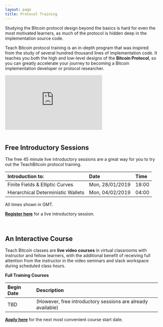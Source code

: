 ```yaml
---
layout: page
title: Protocol Training
---
```

Studying the Bitcoin protocol design beyond the basics is hard for even the most motivated learners, as much of the protocol is hidden deep in the implementation source code.

Teach Bitcoin protocol training is an in-depth program that was inspired from the study of several hundred thousand lines of implementation code. It  teaches you both the high and low-level designs of the **Bitcoin Protocol**, so you can greatly accelerate your journey to becoming a Bitcoin implementation developer or protocol researcher.

<div class="videoWrapper">
<iframe width="320" height="180" src="https://www.youtube-nocookie.com/embed/tqPoMTNENFw?rel=0" frameborder="0" allow="accelerometer; autoplay; encrypted-media; gyroscope; picture-in-picture" allowfullscreen></iframe>
</div>

<br>

## Free Introductory Sessions
The free 45 minute live introductory sessions are a great way for you to try out the TeachBitcoin protocol training.

| Introduction to: | Date | Time |
|:-|:-|:-|
| Finite Fields & Elliptic Curves | Mon, 28/01/2019 | 18:00 |
| Hierarchical Deterministic Wallets | Mon, 04/02/2019 | 04:00 |

All times shown in GMT.

[**Register here**](https://airtable.com/shrr5HqclCA8x9zCz) for a live introductory session.


<br>

## An Interactive Course
Teach Bitcoin classes are **live video courses** in virtual classrooms with instructor and fellow learners, with the additional benefit of receiving full attention from the instructor in the video seminars and slack workspace during scheduled class hours.


**Full Training Courses**

| Begin Date | Description |
|:-|:-|
| TBD | (However, free introductory sessions are already available) |

[**Apply here**]() for the next most convenient course start date.
